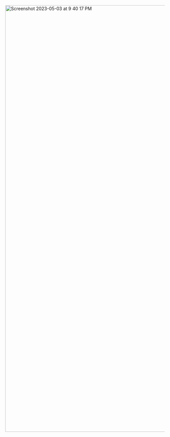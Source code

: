 <img width="1345" alt="Screenshot 2023-05-03 at 9 40 17 PM" src="https://user-images.githubusercontent.com/128439674/236202195-4864edaf-fcbc-47b7-9ff4-749ab79ec9e9.png">
